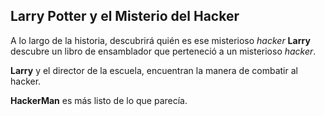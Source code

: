 ## Larry Potter y el Misterio del Hacker


A lo largo de la historia, descubrirá quién es ese 
misterioso *hacker*
**Larry** descubre un libro de ensamblador que 
perteneció a un misterioso *hacker*.

**Larry** y el director de la escuela, encuentran la manera de combatir al hacker.

**HackerMan** es más listo de lo que parecía.
